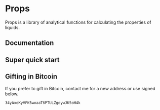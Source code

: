 # Props

Props is a library of analytical functions for calculating the properties of liquids. 


## Documentation



## Super quick start

## Gifting in Bitcoin

If you prefer to gift in Bitcoin, contact me for a new address or use signed below.

```bash
34yAxeKyVPK5woaaT6PTULZgoywJK5oH4k
```

